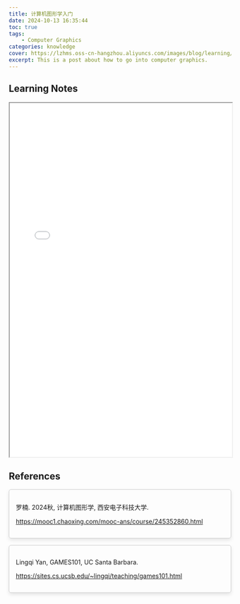 ```yaml
---
title: 计算机图形学入门
date: 2024-10-13 16:35:44
toc: true
tags:
    - Computer Graphics
categories: knowledge
cover: https://lzhms.oss-cn-hangzhou.aliyuncs.com/images/blog/learning/20241013164933.png
excerpt: This is a post about how to go into computer graphics.
---
```

## Learning Notes

<iframe src="/pdfjs/web/viewer.html?file=/pdf/knowledge/Computer_Graphics_Notes.pdf" style='width:100%;height:800px'></iframe>


## References

<div style="border: 1px solid #ccc; padding: 15px; border-radius: 5px; box-shadow: 0px 4px 8px rgba(0, 0, 0, 0.1); margin-bottom: 15px;">
    <p>罗楠. 2024秋, 计算机图形学, 西安电子科技大学.</p>
    <p>
        <a href="https://mooc1.chaoxing.com/mooc-ans/course/245352860.html">
            https://mooc1.chaoxing.com/mooc-ans/course/245352860.html
        </a>
    </p>
</div>

<div style="border: 1px solid #ccc; padding: 15px; border-radius: 5px; box-shadow: 0px 4px 8px rgba(0, 0, 0, 0.1); margin-bottom: 15px;">
    <p>Lingqi Yan, GAMES101, UC Santa Barbara.</p>
    <p>
        <a href="https://sites.cs.ucsb.edu/~lingqi/teaching/games101.html">
            https://sites.cs.ucsb.edu/~lingqi/teaching/games101.html
        </a>
    </p>
</div>